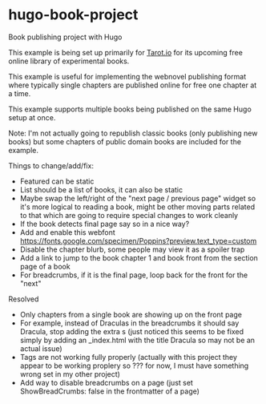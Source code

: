 # hugo-book-project
Book publishing project with Hugo

This example is being set up primarily for [Tarot.io](https://www.tarot.io/) for its upcoming free online library of experimental books.

This example is useful for implementing the webnovel publishing format where typically single chapters are published online for free one chapter at a time.

This example supports multiple books being published on the same Hugo setup at once.

Note: I'm not actually going to republish classic books (only publishing new books) but some chapters of public domain books are included for the example.

Things to change/add/fix:

* Featured can be static
* List should be a list of books, it can also be static
* Maybe swap the left/right of the "next page / previous page" widget so it's more logical to reading a book, might be other moving parts related to that which are going to require special changes to work cleanly
* If the book detects final page say so in a nice way?
* Add and enable this webfont https://fonts.google.com/specimen/Poppins?preview.text_type=custom
* Disable the chapter blurb, some people may view it as a spoiler trap
* Add a link to jump to the book chapter 1 and book front from the section page of a book
* For breadcrumbs, if it is the final page, loop back for the front for the "next"


Resolved

* Only chapters from a single book are showing up on the front page
* For example, instead of Draculas in the breadcrumbs it should say Dracula, stop adding the extra s (just noticed this seems to be fixed simply by adding an _index.html with the title Dracula so may not be an actual issue)
* Tags are not working fully properly (actually with this project they appear to be working proplery so ??? for now, I must have something wrong set in my other project)
* Add way to disable breadcrumbs on a page (just set ShowBreadCrumbs: false in the frontmatter of a page)